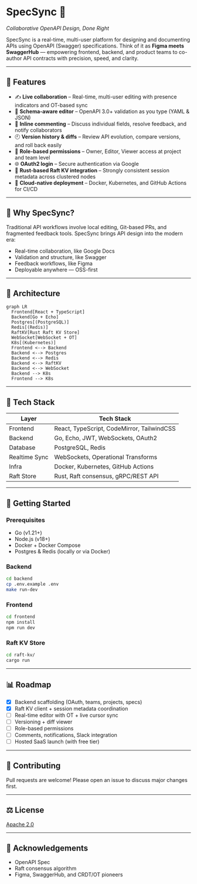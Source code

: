 # SpecSync 📎

*Collaborative OpenAPI Design, Done Right*

SpecSync is a real-time, multi-user platform for designing and documenting APIs using OpenAPI (Swagger) specifications. Think of it as **Figma meets SwaggerHub** — empowering frontend, backend, and product teams to co-author API contracts with precision, speed, and clarity.

---

## 🚀 Features

* ✍️ **Live collaboration** – Real-time, multi-user editing with presence indicators and OT-based sync
* 🧠 **Schema-aware editor** – OpenAPI 3.0+ validation as you type (YAML & JSON)
* 💬 **Inline commenting** – Discuss individual fields, resolve feedback, and notify collaborators
* 🕘 **Version history & diffs** – Review API evolution, compare versions, and roll back easily
* 🔐 **Role-based permissions** – Owner, Editor, Viewer access at project and team level
* 🌐 **OAuth2 login** – Secure authentication via Google
* 🧭 **Rust-based Raft KV integration** – Strongly consistent session metadata across clustered nodes
* 🐳 **Cloud-native deployment** – Docker, Kubernetes, and GitHub Actions for CI/CD

---

## 🌟 Why SpecSync?

Traditional API workflows involve local editing, Git-based PRs, and fragmented feedback tools.
SpecSync brings API design into the modern era:

* Real-time collaboration, like Google Docs
* Validation and structure, like Swagger
* Feedback workflows, like Figma
* Deployable anywhere — OSS-first

---

## 🧱 Architecture

```mermaid
graph LR
  Frontend[React + TypeScript]
  Backend[Go + Echo]
  Postgres[(PostgreSQL)]
  Redis[(Redis)]
  RaftKV[Rust Raft KV Store]
  WebSocket[WebSocket + OT]
  K8s[(Kubernetes)]
  Frontend <--> Backend
  Backend <--> Postgres
  Backend <--> Redis
  Backend <--> RaftKV
  Backend <--> WebSocket
  Backend --> K8s
  Frontend --> K8s
```

---

## 🧰 Tech Stack

| Layer         | Tech Stack                                 |
| ------------- | ------------------------------------------ |
| Frontend      | React, TypeScript, CodeMirror, TailwindCSS |
| Backend       | Go, Echo, JWT, WebSockets, OAuth2          |
| Database      | PostgreSQL, Redis                          |
| Realtime Sync | WebSockets, Operational Transforms         |
| Infra         | Docker, Kubernetes, GitHub Actions         |
| Raft Store    | Rust, Raft consensus, gRPC/REST API        |

---

## 📆 Getting Started

### Prerequisites

* Go (v1.21+)
* Node.js (v18+)
* Docker + Docker Compose
* Postgres & Redis (locally or via Docker)

### Backend

```bash
cd backend
cp .env.example .env
make run-dev
```

### Frontend

```bash
cd frontend
npm install
npm run dev
```

### Raft KV Store

```bash
cd raft-kv/
cargo run
```

---

## 📊 Roadmap

* [x] Backend scaffolding (OAuth, teams, projects, specs)
* [x] Raft KV client + session metadata coordination
* [ ] Real-time editor with OT + live cursor sync
* [ ] Versioning + diff viewer
* [ ] Role-based permissions
* [ ] Comments, notifications, Slack integration
* [ ] Hosted SaaS launch (with free tier)

---

## 🚀 Contributing

Pull requests are welcome! Please open an issue to discuss major changes first.

---

## ⚖️ License

[Apache 2.0](LICENSE)

---

## 📍 Acknowledgements

* OpenAPI Spec
* Raft consensus algorithm
* Figma, SwaggerHub, and CRDT/OT pioneers
